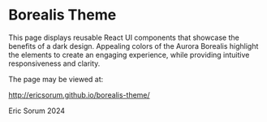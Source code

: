 # Borealis Theme

This page displays reusable React UI components that showcase the benefits of a dark design.  Appealing colors of the Aurora Borealis highlight the elements to create an engaging experience, while providing intuitive responsiveness and clarity.

The page may be viewed at:

http://ericsorum.github.io/borealis-theme/

Eric Sorum 2024